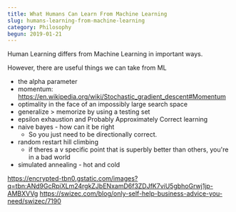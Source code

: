 ```yaml
---
title: What Humans Can Learn From Machine Learning
slug: humans-learning-from-machine-learning
category: Philosophy
begun: 2019-01-21
---
```


Human Learning differs from Machine Learning in important ways.

However, there are useful things we can take from ML

- the alpha parameter
- momentum: https://en.wikipedia.org/wiki/Stochastic_gradient_descent#Momentum
- optimality in the face of an impossibly large search space
- generalize > memorize by using a testing set
- epsilon exhaustion and Probably Approximately Correct learning
- naive bayes - how can it be right
  - So you just need to be directionally correct.
- random restart hill climbing
  - if theres a v specific point that is superbly better than others, you're in a bad world
- simulated annealing - hot and cold

https://encrypted-tbn0.gstatic.com/images?q=tbn:ANd9GcRpiXLm24rgkZJbENxamD6f3ZDJfK7viU5gbhoGrwj1jp-AMBXVVg
https://swizec.com/blog/only-self-help-business-advice-you-need/swizec/7190
